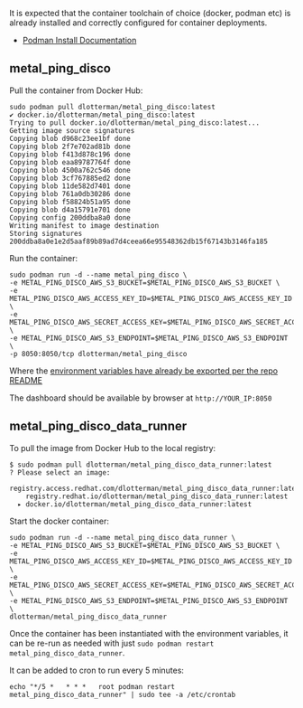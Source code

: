 It is expected that the container toolchain of choice (docker, podman etc) is already installed and correctly configured for container deployments.

* [Podman Install Documentation](https://podman.io/getting-started/installation)

## metal_ping_disco

Pull the container from Docker Hub:

```
sudo podman pull dlotterman/metal_ping_disco:latest
✔ docker.io/dlotterman/metal_ping_disco:latest
Trying to pull docker.io/dlotterman/metal_ping_disco:latest...
Getting image source signatures
Copying blob d968c23ee1bf done  
Copying blob 2f7e702ad81b done  
Copying blob f413d878c196 done  
Copying blob eaa89787764f done  
Copying blob 4500a762c546 done  
Copying blob 3cf767885ed2 done  
Copying blob 11de582d7401 done  
Copying blob 761a0db30286 done  
Copying blob f58824b51a95 done  
Copying blob d4a15791e701 done  
Copying config 200ddba8a0 done  
Writing manifest to image destination
Storing signatures
200ddba8a0e1e2d5aaf89b89ad7d4ceea66e95548362db15f67143b3146fa185
```

Run the container:

```
sudo podman run -d --name metal_ping_disco \
-e METAL_PING_DISCO_AWS_S3_BUCKET=$METAL_PING_DISCO_AWS_S3_BUCKET \
-e METAL_PING_DISCO_AWS_ACCESS_KEY_ID=$METAL_PING_DISCO_AWS_ACCESS_KEY_ID \
-e METAL_PING_DISCO_AWS_SECRET_ACCESS_KEY=$METAL_PING_DISCO_AWS_SECRET_ACCESS_KEY \
-e METAL_PING_DISCO_AWS_S3_ENDPOINT=$METAL_PING_DISCO_AWS_S3_ENDPOINT \
-p 8050:8050/tcp dlotterman/metal_ping_disco
```

Where the [environment variables have already be exported per the repo README](../README.md)

The dashboard should be available by browser at `http://YOUR_IP:8050`

## metal_ping_disco_data_runner

To pull the image from Docker Hub to the local registry:

```
$ sudo podman pull dlotterman/metal_ping_disco_data_runner:latest
? Please select an image: 
    registry.access.redhat.com/dlotterman/metal_ping_disco_data_runner:latest
    registry.redhat.io/dlotterman/metal_ping_disco_data_runner:latest
  ▸ docker.io/dlotterman/metal_ping_disco_data_runner:latest
```

Start the docker container:

```
sudo podman run -d --name metal_ping_disco_data_runner \
-e METAL_PING_DISCO_AWS_S3_BUCKET=$METAL_PING_DISCO_AWS_S3_BUCKET \
-e METAL_PING_DISCO_AWS_ACCESS_KEY_ID=$METAL_PING_DISCO_AWS_ACCESS_KEY_ID \
-e METAL_PING_DISCO_AWS_SECRET_ACCESS_KEY=$METAL_PING_DISCO_AWS_SECRET_ACCESS_KEY \
-e METAL_PING_DISCO_AWS_S3_ENDPOINT=$METAL_PING_DISCO_AWS_S3_ENDPOINT \
dlotterman/metal_ping_disco_data_runner
```
Once the container has been instantiated with the environment variables, it can be re-run as needed with just `sudo podman restart metal_ping_disco_data_runner`.

It can be added to cron to run every 5 minutes:

`echo "*/5 *   * * *   root podman restart metal_ping_disco_data_runner" | sudo tee -a /etc/crontab`